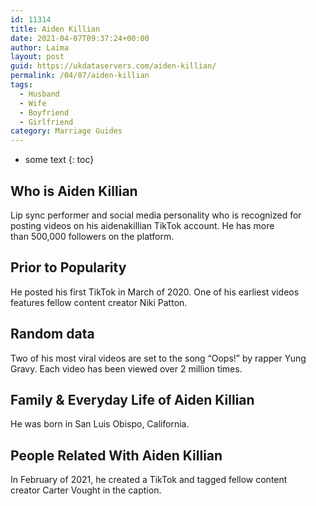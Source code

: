 ```yaml
---
id: 11314
title: Aiden Killian
date: 2021-04-07T09:37:24+00:00
author: Laima
layout: post
guid: https://ukdataservers.com/aiden-killian/
permalink: /04/07/aiden-killian
tags:
  - Husband
  - Wife
  - Boyfriend
  - Girlfriend
category: Marriage Guides
---
```


* some text
{: toc}


## Who is Aiden Killian
                  
                  
                  
Lip sync performer and social media personality who is recognized for posting videos on his aidenakillian TikTok account. He has more than 500,000 followers on the platform.
                  
              
            
              
            
                
                
                
## Prior to Popularity
                  
                  
                  
He posted his first TikTok in March of 2020. One of his earliest videos features fellow content creator Niki Patton.
                  
              
            
              
            
                
                
                
## Random data
                  
                  
                  
Two of his most viral videos are set to the song &#8220;Oops!&#8221; by rapper Yung Gravy. Each video has been viewed over 2 million times. 
                  
              
            
              
            
                
                
                
## Family & Everyday Life of Aiden Killian
                  
                  
                  
He was born in San Luis Obispo, California. 
                  
              
            
              
            
                
                
                
## People Related With Aiden Killian
                  
                  
                  
In February of 2021, he created a TikTok and tagged fellow content creator Carter Vought in the caption. 
                  
              
            
              
            
                
              
            
              
              
            
            
              
            
          
          
          